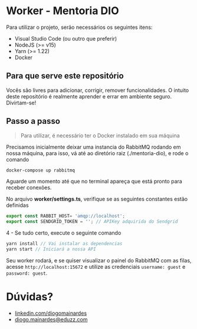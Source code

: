 # Worker - Mentoria DIO

Para utilizar o projeto, serão necessários os seguintes itens:

* Visual Studio Code (ou outro que preferir)
* NodeJS (>= v15)
* Yarn (>= 1.22)
* Docker

## Para que serve este repositório
Vocês são livres para adicionar, corrigir, remover funcionalidades. O intuito deste repositório é realmente aprender e errar em ambiente seguro.
Divirtam-se!

## Passo a passo
> Para utilizar, é necessário ter o Docker instalado em sua máquina

Precisamos inicialmente deixar uma instancia do RabbitMQ rodando em nossa máquina, para isso, vá até ao diretório raiz (./mentoria-dio), e rode o comando 

```sh
docker-compose up rabbitmq
```
Aguarde um momento até que no terminal apareça que está pronto para receber conexões.

No arquivo **worker/settings.ts**, verifique se as seguintes constantes estão definidas

```javascript
export const RABBIT_HOST= 'amqp://localhost';
export const SENDGRID_TOKEN = ''; // APIKey adquirida do Sendgrid
```

4 - Se tudo certo, execute o seguinte comando
```javascript
yarn install // Vai instalar as dependencias
yarn start // Iniciará a nossa API
```

Seu worker rodará, e se quiser visualizar o painel do RabbitMQ com as filas, acesse `http://localhost:15672` e utilize as credenciais `username: guest` e `password: guest`. 


# Dúvidas?
* [linkedin.com/diogomainardes](linkedin.com/diogomainardes)
* [diogo.mainardes@eduzz.com](diogo.mainardes@eduzz.com)

